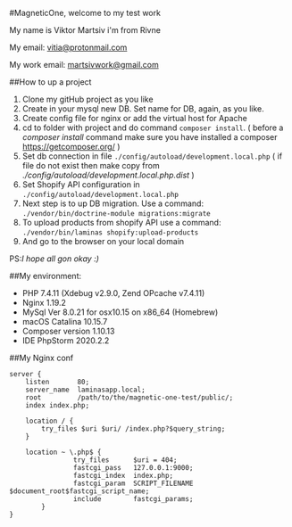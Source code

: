 #MagneticOne, welcome to my test work

My name is Viktor Martsiv i'm from Rivne

My email: vitia@protonmail.com

My work email: martsivwork@gmail.com

##How to up a project
1. Clone my gitHub project as you like
2. Create in your mysql new DB. Set name for DB, again, as you like.
3. Create config file for nginx or add the virtual host for Apache
4. cd to folder with project and do command ``composer install``. ( before a _composer install_  command make sure you have installed a composer
https://getcomposer.org/ )
5. Set db connection in file `./config/autoload/development.local.php` ( if file do not exist then make copy from  _./config/autoload/development.local.php.dist_ )
6. Set Shopify API configuration in `./config/autoload/development.local.php`  
7. Next step is to up DB migration. Use a command: ` ./vendor/bin/doctrine-module migrations:migrate ` 
8. To upload products from shopify API use a command: `./vendor/bin/laminas shopify:upload-products `
9. And go to the browser on your local domain
 
 PS:_I hope all gon okay :)_

##My environment: 
- PHP 7.4.11 (Xdebug v2.9.0, Zend OPcache v7.4.11) 
- Nginx 1.19.2
- MySql  Ver 8.0.21 for osx10.15 on x86_64 (Homebrew)
- macOS Catalina 10.15.7
- Composer version 1.10.13
- IDE PhpStorm 2020.2.2

##My Nginx conf
```
server {
	listen       80;
	server_name  laminasapp.local;
	root         /path/to/the/magnetic-one-test/public/;
	index index.php;

	location / {
		try_files $uri $uri/ /index.php?$query_string;
	}

	location ~ \.php$ {	
                try_files      $uri = 404;
                fastcgi_pass   127.0.0.1:9000;
                fastcgi_index  index.php;
                fastcgi_param  SCRIPT_FILENAME $document_root$fastcgi_script_name;
                include        fastcgi_params;
        }
}
```

